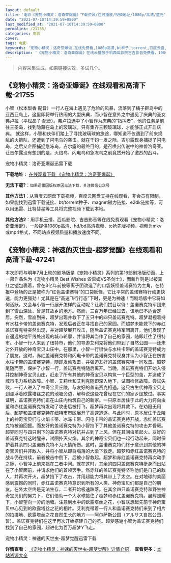 ```yaml
---
layout: default
title: '电影《宠物小精灵：洛奇亚爆诞》下载资源/在线播放/视频地址/1080p/高清/蓝光'
date: "2021-07-10T14:39:59+0800"
last_modified_at: "2021-07-10T14:39:59+0800"
permalink: /21755/
categories: 电影
cover:
tags: 电影
keywords: '宠物小精灵：洛奇亚爆诞,在线免费看,1080p高清,bt种子,torrent,百度云盘,magnet,磁力链,迅雷下载资源'
description: '《宠物小精灵：洛奇亚爆诞》在线云播放手机西瓜影院吉吉影音免费看，1080p高清bd/hd未删减完整版和tc抢先枪版，mkv/mp4格式，附带bt/torrent种子、magnet/磁力链、百度云盘、网盘资源迅雷下载链接'
---
```


>内容采集生成，如果链接失效，多试几个。


## 《宠物小精灵：洛奇亚爆诞》在线观看和高清下载-21755

小智（松本梨香 配音）一行人在海上遇见了危险的风暴，流落到了橘子群岛中的亚西亚岛上，这里即将举行热闹的大型庆典，而小智在意外之中遇见了庆典的圣女弗卢拉（平松晶子 配音）。弗卢拉选中了小智作为庆典的“指挥者”，他的任务是前往三圣岛，找到隐藏在岛上的玻璃球。只有集齐三颗玻璃球，才能够正式开启庆典。 就这样，小智和伙伴们踏上了寻找玻璃球的旅途，哪知道不仅遇到了前来捣乱的火箭队，还遭到了闪电鸟的袭击。就在千钧一发之际，吉尔露现身捕捉了闪电鸟，之后又企图捕捉急冻鸟，吉尔露的最终目的，是召唤出传说中的神兽洛奇亚。让吉尔露没有想到的是，火焰鸟、闪电鸟和急冻鸟之前竟然开始了激烈的战斗。


宠物小精灵：洛奇亚爆诞迅雷下载

**下载地址**： [在线观看下载 《宠物小精灵：洛奇亚爆诞》](https://www.993dy.com//vod-detail-id-27219.html) 


**无法下载?**：`如果迅雷因版权原因无法下载，关注微信公众号 `

**其他方法1**：从百度云网盘下载视频，百度云网盘支持在线观看，非会员有限制，如果能找到迅雷下载链接、bt/torrent种子、magnet磁力链接、e2dk链接等，可以用迅雷、比特彗星等工具将完整视频下载到本地。

**其他方法2**：用手机云播、西瓜影院、吉吉影音等在线免费观看《宠物小精灵：洛奇亚爆诞》，一般提供1080p高清、hd/bd高清视频、tc抢先版视频，视频为mkv或mp4格式，不同站点视频质量和播放速度不同。


## 《宠物小精灵：神速的灭世虫-超梦觉醒》在线观看和高清下载-47241

本次即将与明年7月上映的剧场版是《宠物小精灵》系列的第16部剧场版动画，上一部作品名为《宠物小精灵 Best Wishes 酋雷姆VS圣剑士》，而新作则是以被真红之铠包裹着，曾在3亿年前被等离子团改造了的口袋妖怪盖诺赛特为主角，在特报中登场的正是被称为“红色盖诺赛特”的口袋妖怪，它比平常的盖诺赛特行动更快速，能力更强劲！尤其是在“高速飞行行态”下时，更是为神速！而剧场版中它将如何活跃，又会与小智一行展开怎样的互动呢？让我们拭目以待！盖诺赛克特军团来到了雪山深处、曾是其故乡的地方。然而，三百万年已经过去，该地已不适合定居。突然，雪崩到来，超梦出现并救下了五只中的四只盖诺赛克特。超梦凝视着持有水柱卡带的盖诺赛克特，发现后者正在寻找自己的家园。而超梦未能救下的赤红盖诺赛克特突然出现，并对超梦展开攻击，随后盖诺赛克特军团离开。他们发现了自遥远的地平线处出现的城市轮廓，并错将其当作了自己的家园，随即赶往了纽特市。小智一行人来到了纽特市，他们的导游艾利克将他们带到了自然公园——还未对外开放的神奇宝贝山庄中。在那里，小智一行很快与水柱卡带的盖诺赛克特成为了朋友。这时，赤红盖诺赛克特和闪电卡带的盖诺赛克特现身并认为小智正在伤害水柱卡带的盖诺赛克特，随即发动攻击，并强迫友好的盖诺赛克特一同攻击。超梦尾随而至，保护了小智一行，盖诺赛克特随后离开。当晚，盖诺赛克特们开始入侵并控制神奇宝贝山庄，赶走了所有其他的神奇宝贝以构筑一个巨型的茧，并造成了城市电力系统故障。小智、艾莉丝和艾利克随即深入地下，试图检修故障。尝试失败，一行人进入了神奇宝贝丘陵，与友好的盖诺赛克相遇。这只古生代神奇宝贝走到漂浮着欧露塔丝之花的池塘旁边，解释说这些花曾经在它们的家乡绽放过。事实证明，盖诺赛克特们正在山庄内构筑自己的新家。一只原本居住于此的大力鳄向虫茧和赤红盖诺赛克特发动了攻击后被打飞，超梦再次出现将其救下。在劝阻无用后，超梦和盖诺赛克特在纽特市市区展开了高速追逐。与此同时，原本居住于丘陵上的神奇宝贝们与火焰卡带、冰冻卡带、闪电卡带的盖诺赛克特开战，赤红盖诺赛克特被迫回援。而友好的盖诺赛克特为小智挡下了其他盖诺赛克特的攻击并昏厥。超梦同时与四只剩下的盖诺赛克特对抗并占到了上风，但在其间虫茧起火。友好的盖诺赛克特这时醒来，试图扑灭火焰。其余的神奇宝贝们也一起行动起来，同时保护着其余四只盖诺赛克特不为火情所伤。这时，盖诺赛克特们终于意识到其他的神奇宝贝们并非敌人，并将小智从即将塌落的大梁下救走。超梦和赤红盖诺赛克特的战斗仍在持续，前者被击中倒下，后被小智救起。超梦和赤红盖诺赛克特再次动手之际，小智冲上前来挡在二者中间。就在这时，其余的四只盖诺赛克特挺身而出站在了小智面前，并请求他们的首领罢手。然赤红的盖诺赛克特坚称他们是自己的敌人，并再次开火，超梦挡下了攻击，并用超能力将其带上了太空。在对地球的美丽感到震撼的同时，赤红盖诺赛克特意识到所有的人类、神奇宝贝们都是自己的朋友。在外太空终是无法生存，二者开始极速跌落。在其余四只盖诺赛克特和野生神奇宝贝们的努力下，它们借助一个大水球接住了超梦和赤红盖诺赛克特。晨辉照耀下，小智望向一旁的池塘。注意到水中的欧露塔丝之花，小智联想起先前于神奇宝贝中心见到的欧露塔丝之花的相片。艾利克带着一行人和盖诺赛克特们来到了相片的拍摄地、欧露塔丝之花自然生长的地方——阿尔萨斯公园（アルサス自然公园，暂）。盖诺赛克特们在这里再次开始搭建自己的茧。超梦感谢小智为盖诺赛克特们找到了自己的家园，超进化为百万超梦Y飞走。


宠物小精灵：神速的灭世虫-超梦觉醒迅雷下载

**详情查看**： [《宠物小精灵：神速的灭世虫-超梦觉醒》详情介绍](/movie/47241/)， **查看更多**：[本站资源大全](/movie/t/all/)

